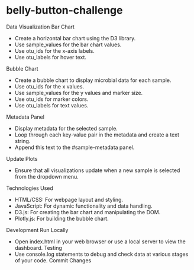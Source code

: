 # belly-button-challenge
Data Visualization
Bar Chart
- Create a horizontal bar chart using the D3 library.
- Use sample_values for the bar chart values.
- Use otu_ids for the x-axis labels.
- Use otu_labels for hover text.

Bubble Chart
- Create a bubble chart to display microbial data for each sample.
- Use otu_ids for the x values.
- Use sample_values for the y values and marker size.
- Use otu_ids for marker colors.
- Use otu_labels for text values.

Metadata Panel
- Display metadata for the selected sample.
- Loop through each key-value pair in the metadata and create a text string.
- Append this text to the #sample-metadata panel.

Update Plots
- Ensure that all visualizations update when a new sample is selected from the dropdown menu.

Technologies Used
- HTML/CSS: For webpage layout and styling.
- JavaScript: For dynamic functionality and data handling.
- D3.js: For creating the bar chart and manipulating the DOM.
- Plotly.js: For building the bubble chart.

Development
Run Locally
- Open index.html in your web browser or use a local server to view the dashboard.
Testing
- Use console.log statements to debug and check data at various stages of your code.
Commit Changes
